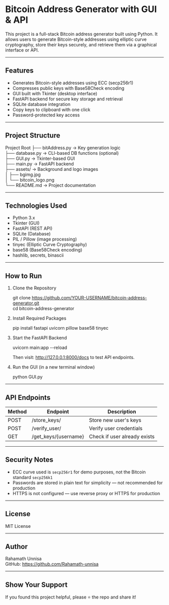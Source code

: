 # Bitcoin Address Generator with GUI & API

This project is a full-stack Bitcoin address generator built using Python. It allows users to generate Bitcoin-style addresses using elliptic curve cryptography, store their keys securely, and retrieve them via a graphical interface or API.

---

## Features

- Generates Bitcoin-style addresses using ECC (secp256r1)
- Compresses public keys with Base58Check encoding
- GUI built with Tkinter (desktop interface)
- FastAPI backend for secure key storage and retrieval
- SQLite database integration
- Copy keys to clipboard with one click
- Password-protected key access

---

## Project Structure

Project Root
├── bitAddress.py       -> Key generation logic  
├── database.py         -> CLI-based DB functions (optional)  
├── GUI.py              -> Tkinter-based GUI  
├── main.py             -> FastAPI backend  
├── assets/             -> Background and logo images  
│   ├── bgimg.jpg  
│   └── bitcoin_logo.png  
└── README.md           -> Project documentation

---

## Technologies Used

- Python 3.x
- Tkinter (GUI)
- FastAPI (REST API)
- SQLite (Database)
- PIL / Pillow (image processing)
- tinyec (Elliptic Curve Cryptography)
- base58 (Base58Check encoding)
- hashlib, secrets, binascii

---

## How to Run

1. Clone the Repository

   git clone https://github.com/YOUR-USERNAME/bitcoin-address-generator.git  
   cd bitcoin-address-generator

2. Install Required Packages

   pip install fastapi uvicorn pillow base58 tinyec

3. Start the FastAPI Backend

   uvicorn main:app --reload

   Then visit: http://127.0.0.1:8000/docs to test API endpoints.

4. Run the GUI (in a new terminal window)

   python GUI.py

---

## API Endpoints

Method | Endpoint               | Description
-------|------------------------|------------------------------
POST   | /store_keys/           | Store new user's keys
POST   | /verify_user/          | Verify user credentials
GET    | /get_keys/{username}   | Check if user already exists

---

## Security Notes

- ECC curve used is `secp256r1` for demo purposes, not the Bitcoin standard `secp256k1`
- Passwords are stored in plain text for simplicity — not recommended for production
- HTTPS is not configured — use reverse proxy or HTTPS for production

---

## License

MIT License

---

## Author

Rahamath Unnisa  
GitHub: https://github.com/Rahamath-unnisa

---

## Show Your Support

If you found this project helpful, please ⭐ the repo and share it!
